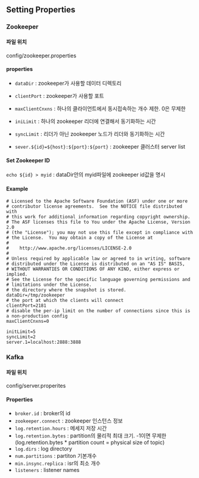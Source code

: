 ## Setting Properties

### Zookeeper

#### 파일 위치

config/zookeeper.properties

#### properties

* `dataDir` : zookeeper가 사용할 데이터 디렉토리
* `clientPort` : zookeeper가 사용할 포트
* `maxClientCnxns` : 하나의 클라이언트에서 동시접속하는 개수 제한. 0은 무제한


* `iniLimit` : 하나의 zookeeper 리더에 연결해서 동기화하는 시간
* `syncLimit` : 리더가 아닌 zookeeper 노드가 리더와 동기화하는 시간
* `sever.${id}=${host}:${port}:${port}` : zookeeper 클러스터 server list

#### Set Zookeeper ID

`echo ${id} > myid` : dataDir안의 myid파일에 zookeeper id값을 명시

#### Example

```properties
# Licensed to the Apache Software Foundation (ASF) under one or more
# contributor license agreements.  See the NOTICE file distributed with
# this work for additional information regarding copyright ownership.
# The ASF licenses this file to You under the Apache License, Version 2.0
# (the "License"); you may not use this file except in compliance with
# the License.  You may obtain a copy of the License at
# 
#    http://www.apache.org/licenses/LICENSE-2.0
# 
# Unless required by applicable law or agreed to in writing, software
# distributed under the License is distributed on an "AS IS" BASIS,
# WITHOUT WARRANTIES OR CONDITIONS OF ANY KIND, either express or implied.
# See the License for the specific language governing permissions and
# limitations under the License.
# the directory where the snapshot is stored.
dataDir=/tmp/zookeeper
# the port at which the clients will connect
clientPort=2181
# disable the per-ip limit on the number of connections since this is a non-production config
maxClientCnxns=0

initLimit=5
syncLimit=2
server.1=localhost:2888:3888
```



### Kafka

#### 파일 위치

config/server.properites

#### Properties

* `broker.id` : broker의 id
* `zookeeper.connect` : zookeeper 인스턴스 정보
* `log.retention.hours` : 메세지 저장 시간
* `log.retention.bytes` : partition의 물리적 최대 크기. -1이면 무제한 (log.retention.bytes * partition count = physical size of topic)
* `log.dirs` : log directory
* `num.partitions` : partiton 기본개수
* `min.insync.replica` : isr의 최소 개수
* `listeners` : listener names

#### 

